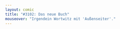```yaml
---
layout: comic
title: "#3102: Das neue Buch"
mouseover: "Irgendein Wortwitz mit 'Außenseiter'."
---
```

